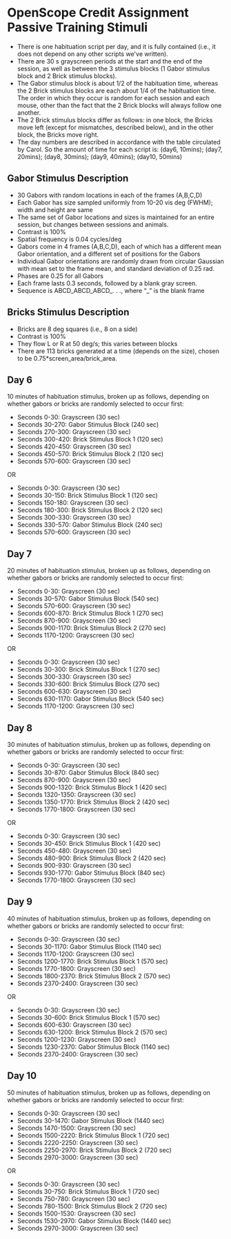 ﻿OpenScope Credit Assignment Passive Training Stimuli
====================================================

- There is one habituation script per day, and it is fully contained (i.e., it does not depend on any other scripts we've written).
- There are 30 s grayscreen periods at the start and the end of the session, as well as between the 3 stimulus blocks (1 Gabor stimulus block and 2 Brick stimulus blocks).
- The Gabor stimulus block is about 1/2 of the habituation time, whereas the 2 Brick stimulus blocks are each about 1/4 of the habituation time. The order in which they occur is random for each session and each mouse, other than the fact that the 2 Brick blocks will always follow one another.
- The 2 Brick stimulus blocks differ as follows: in one block, the Bricks move left (except for mismatches, described below), and in the other block, the Bricks move right. 
- The day numbers are described in accordance with the table circulated by Carol. So the amount of time for each script is:
(day6, 10mins); (day7, 20mins); (day8, 30mins); (day9, 40mins); (day10, 50mins)

Gabor Stimulus Description
--------------------------
- 30 Gabors with random locations in each of the frames (A,B,C,D)
- Each Gabor has size sampled uniformly from 10-20 vis deg (FWHM); width and height are same
- The same set of Gabor locations and sizes is maintained for an entire session, but changes between sessions and animals.
- Contrast is 100%
- Spatial frequency is 0.04 cycles/deg
- Gabors come in 4 frames (A,B,C,D), each of which has a different mean Gabor orientation, and a different set of positions for the Gabors
- Individual Gabor orientations are randomly drawn from circular Gaussian with mean set to the frame mean, and standard deviation of 0.25 rad.
- Phases are 0.25 for all Gabors
- Each frame lasts 0.3 seconds, followed by a blank gray screen.	
- Sequence is ABCD_ABCD_ABCD_. . ., where “_” is the blank frame

Bricks Stimulus Description
---------------------------
- Bricks are 8 deg squares (i.e., 8 on a side)
- Contrast is 100%
- They flow L or R at 50 deg/s; this varies between blocks
- There are 113 bricks generated at a time (depends on the size), chosen to be 0.75*screen_area/brick_area.

Day 6
-----
10 minutes of habituation stimulus, broken up as follows, depending on
whether gabors or bricks are randomly selected to occur first:
- Seconds 0-30: Grayscreen (30 sec)
- Seconds 30-270: Gabor Stimulus Block (240 sec)
- Seconds 270-300: Grayscreen (30 sec)
- Seconds 300-420: Brick Stimulus Block 1 (120 sec)
- Seconds 420-450: Grayscreen (30 sec)
- Seconds 450-570: Brick Stimulus Block 2 (120 sec)
- Seconds 570-600: Grayscreen (30 sec)

OR

- Seconds 0-30: Grayscreen (30 sec)
- Seconds 30-150: Brick Stimulus Block 1 (120 sec)
- Seconds 150-180: Grayscreen (30 sec)
- Seconds 180-300: Brick Stimulus Block 2 (120 sec)
- Seconds 300-330: Grayscreen (30 sec)
- Seconds 330-570: Gabor Stimulus Block (240 sec)
- Seconds 570-600: Grayscreen (30 sec)

Day 7
-----
20 minutes of habituation stimulus, broken up as follows, depending on
whether gabors or bricks are randomly selected to occur first:
- Seconds 0-30: Grayscreen (30 sec)
- Seconds 30-570: Gabor Stimulus Block (540 sec)
- Seconds 570-600: Grayscreen (30 sec)
- Seconds 600-870: Brick Stimulus Block 1 (270 sec)
- Seconds 870-900: Grayscreen (30 sec)
- Seconds 900-1170: Brick Stimulus Block 2 (270 sec)
- Seconds 1170-1200: Grayscreen (30 sec)

OR

- Seconds 0-30: Grayscreen (30 sec)
- Seconds 30-300: Brick Stimulus Block 1 (270 sec)
- Seconds 300-330: Grayscreen (30 sec)
- Seconds 330-600: Brick Stimulus Block  (270 sec)
- Seconds 600-630: Grayscreen (30 sec)
- Seconds 630-1170: Gabor Stimulus Block (540 sec)
- Seconds 1170-1200: Grayscreen (30 sec)

Day 8
-----
30 minutes of habituation stimulus, broken up as follows, depending on
whether gabors or bricks are randomly selected to occur first:
- Seconds 0-30: Grayscreen (30 sec)
- Seconds 30-870: Gabor Stimulus Block (840 sec)
- Seconds 870-900: Grayscreen (30 sec)
- Seconds 900-1320: Brick Stimulus Block 1 (420 sec)
- Seconds 1320-1350: Grayscreen (30 sec)
- Seconds 1350-1770: Brick Stimulus Block 2 (420 sec)
- Seconds 1770-1800: Grayscreen (30 sec)

OR

- Seconds 0-30: Grayscreen (30 sec)
- Seconds 30-450: Brick Stimulus Block 1 (420 sec)
- Seconds 450-480: Grayscreen (30 sec)
- Seconds 480-900: Brick Stimulus Block 2 (420 sec)
- Seconds 900-930: Grayscreen (30 sec)
- Seconds 930-1770: Gabor Stimulus Block (840 sec)
- Seconds 1770-1800: Grayscreen (30 sec)

Day 9
-----
40 minutes of habituation stimulus, broken up as follows, depending on
whether gabors or bricks are randomly selected to occur first:
- Seconds 0-30: Grayscreen (30 sec)
- Seconds 30-1170: Gabor Stimulus Block (1140 sec)
- Seconds 1170-1200: Grayscreen (30 sec)
- Seconds 1200-1770: Brick Stimulus Block 1 (570 sec)
- Seconds 1770-1800: Grayscreen (30 sec)
- Seconds 1800-2370: Brick Stimulus Block 2 (570 sec)
- Seconds 2370-2400: Grayscreen (30 sec)

OR

- Seconds 0-30: Grayscreen (30 sec)
- Seconds 30-600: Brick Stimulus Block 1 (570 sec)
- Seconds 600-630: Grayscreen (30 sec)
- Seconds 630-1200: Brick Stimulus Block 2 (570 sec)
- Seconds 1200-1230: Grayscreen (30 sec)
- Seconds 1230-2370: Gabor Stimulus Block (1140 sec)
- Seconds 2370-2400: Grayscreen (30 sec)

Day 10
------
50 minutes of habituation stimulus, broken up as follows, depending on
whether gabors or bricks are randomly selected to occur first:
- Seconds 0-30: Grayscreen (30 sec)
- Seconds 30-1470: Gabor Stimulus Block (1440 sec)
- Seconds 1470-1500: Grayscreen (30 sec)
- Seconds 1500-2220: Brick Stimulus Block 1 (720 sec)
- Seconds 2220-2250: Grayscreen (30 sec)
- Seconds 2250-2970: Brick Stimulus Block 2 (720 sec)
- Seconds 2970-3000: Grayscreen (30 sec)

OR

- Seconds 0-30: Grayscreen (30 sec)
- Seconds 30-750: Brick Stimulus Block 1 (720 sec)
- Seconds 750-780: Grayscreen (30 sec)
- Seconds 780-1500: Brick Stimulus Block 2 (720 sec)
- Seconds 1500-1530: Grayscreen (30 sec)
- Seconds 1530-2970: Gabor Stimulus Block (1440 sec)
- Seconds 2970-3000: Grayscreen (30 sec)